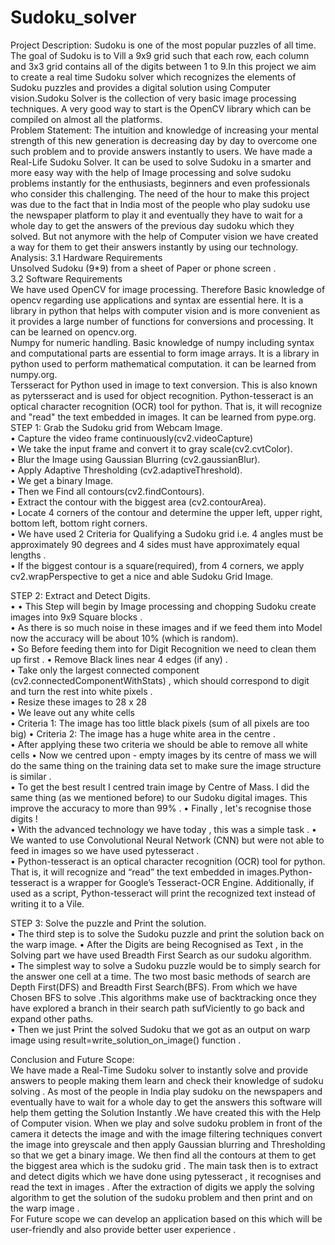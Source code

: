 # Sudoku_solver
Project Description: 
Sudoku is one of the most popular puzzles of all time. The goal of Sudoku is to Vill a 9x9 grid  such that each row, each column and 3x3 grid contains all of the digits between 1 to 9.In this  project we aim to create a real time Sudoku solver which recognizes the elements of Sudoku  puzzles and provides a digital solution using Computer vision.Sudoku Solver is the collection  of  very  basic  image  processing  techniques.  A  very  good  way  to  start  is  the  OpenCV  library  which can be compiled on almost all the platforms.  
Problem Statement: 
The  intuition  and  knowledge  of  increasing  your  mental  strength  of  this  new  generation  is  decreasing  day  by  day  to  overcome  one  such  problem  and  to  provide  answers  instantly  to  users. We have made a Real-Life Sudoku Solver.  It can be used  to solve Sudoku in a smarter  and more easy way with the help of Image processing and solve sudoku problems instantly for  the enthusiasts, beginners and even professionals who consider this challenging. The need of  the hour  to make  this project was due  to  the  fact  that in  India most  of  the people who play  sudoku use the newspaper platform to play it and eventually they have to wait for a whole day  to get  the answers of  the previous day sudoku which  they solved. But not anymore with  the  help  of  Computer  vision  we  have  created  a  way  for  them  to  get  their  answers  instantly  by  using our technology.  
Analysis: 
3.1 Hardware Requirements  
Unsolved Sudoku (9*9)  from a sheet of Paper or phone screen .  
3.2 Software Requirements  
We have used OpenCV for image processing. Therefore Basic knowledge of opencv regarding  use  applications  and  syntax  are  essential  here.  It  is  a  library  in  python  that  helps  with  computer  vision  and  is  more  convenient  as  it  provides  a  large  number  of  functions  for  conversions and processing. It can be learned on opencv.org.  
Numpy for numeric handling. Basic knowledge of numpy including syntax and computational  parts  are  essential  to  form  image  arrays.  It  is  a  library  in  python  used  to  perform  mathematical computation. it can be learned from numpy.org.  
Tersseract for Python used in image to text conversion. This is also known as pytersseract and  is used for object recognition. Python-tesseract is an optical character recognition (OCR) tool  for python. That is, it will recognize and "read" the text embedded in images. It can be learned  from pype.org.  
STEP 1: Grab the Sudoku grid from Webcam Image.  
• Capture the video frame continuously(cv2.videoCapture)   
• We take the input frame and convert it to gray scale(cv2.cvtColor).  
• Blur the Image using Gaussian Blurring (cv2.gaussianBlur).  
• Apply Adaptive Thresholding (cv2.adaptiveThreshold).  
• We get a binary Image.  
• Then we Find all contours(cv2.findContours).  
• Extract the contour with the biggest area (cv2.contourArea).  
• Locate  4  corners  of  the  contour  and  determine  the  upper  left,  upper  right,  bottom  left,  bottom right corners.   
• We have used 2 Criteria for Qualifying a Sudoku grid i.e. 4 angles must be approximately 90  degrees and  4 sides must have approximately equal lengths .  
• If the biggest contour is a square(required),  from 4 corners, we apply cv2.wrapPerspective  to get a nice and able Sudoku Grid Image. 

STEP 2: Extract and Detect Digits.  
• 
• This  Step  will  begin  by  Image  processing  and  chopping  Sudoku  create  images  into  9x9  Square blocks .  
• As there is so much noise in these images and if we feed them into Model now the accuracy  will be about 10% (which is random).  
• So Before feeding them into for Digit Recognition we need to clean them up first .  • Remove Black lines near 4 edges  (if any) .  
• Take  only  the  largest  connected  component  (cv2.connectedComponentWithStats)  ,  which  should correspond to digit and turn the rest into white pixels .  
• Resize these images to 28 x 28  
• We leave out any white cells  
• Criteria 1: The image has too little black pixels (sum of all pixels are too big)   • Criteria 2: The image has a huge white area in the centre .   
• After applying these two criteria we should be able to remove all white cells  • Now we centred upon  - empty images by its centre of mass we will do the same thing on  the training data set to make sure the image structure is similar .  
• To get the best result I centred train image by Centre of Mass. I did the same thing (as we  mentioned before)  to our Sudoku digital images. This improve  the accuracy  to more  than  99% . 
• Finally , let's recognise those digits !  
• With the advanced technology we have today , this was a simple task .  • We wanted to use Convolutional Neural Network (CNN) but were not able to feed in images  so we have used pytesseract  .  
• Python-tesseract is an  optical  character  recognition  (OCR)  tool  for  python.  That is, it will  recognize  and  “read”  the  text  embedded  in  images.Python-tesseract  is  a  wrapper  for  Google’s Tesseract-OCR Engine. Additionally, if used as a script, Python-tesseract will print  the recognized text instead of writing it to a Vile.

STEP 3: Solve the puzzle and Print the solution.  
• The third  step is to solve the Sudoku puzzle and print the solution back on the warp image.  • After the Digits are being Recognised as Text , in the Solving part we have used Breadth First  Search as our sudoku algorithm.  
• The simplest way to solve a Sudoku puzzle would be to simply search for the answer one cell  at  a  time.  The  two  most  basic  methods  of  search  are Depth  First(DFS)  and Breadth  First  Search(BFS).  From  which  we  have  Chosen  BFS  to  solve  .This  algorithms  make  use  of  backtracking once  they have explored a branch in  their search path sufViciently  to go back  and expand other paths.  
• Then  we  just  Print  the  solved  Sudoku  that  we  got  as  an  output  on  warp  image  using  result=write_solution_on_image() function .  

Conclusion and Future Scope:  
We have made a Real-Time Sudoku solver to instantly solve and provide answers to people making  them learn and check their knowledge of sudoku solving . As most of the people in India play  sudoku on the newspapers and eventually have to wait for a whole day to get the answers this  software will help them getting the Solution Instantly .We have created this with the Help of  Computer vision. When we play and solve sudoku problem in front of the camera it detects the  image and with the image filtering techniques convert the image into greyscale and then apply  Gaussian blurring and Thresholding so that we get a binary image. We then find all the contours at  them to get the biggest area which is the sudoku grid . The main task then is to extract and detect  digits which we have done using pytesseract , it recognises and read the text in images . After the  extraction of digits we apply the solving algorithm to get the solution of the sudoku problem and  then print and on the warp image .  
For Future scope we can develop an application based on this which will be user-friendly and also  provide better user experience .
